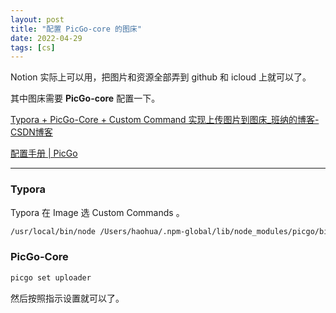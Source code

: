 ```yaml
---
layout: post
title: "配置 PicGo-core 的图床"
date: 2022-04-29
tags: [cs]
---
```

Notion 实际上可以用，把图片和资源全部弄到 github 和 icloud 上就可以了。

其中图床需要 **PicGo-core**  配置一下。

[Typora + PicGo-Core + Custom Command 实现上传图片到图床_班纳的博客-CSDN博客](https://blog.csdn.net/sinat_36112136/article/details/107708042)

[配置手册 | PicGo](https://picgo.github.io/PicGo-Doc/zh/guide/config.html)

---

### Typora 

Typora 在 Image 选 Custom Commands 。

```bash
/usr/local/bin/node /Users/haohua/.npm-global/lib/node_modules/picgo/bin/picgo upload
```

### PicGo-Core

```bash
picgo set uploader
```

然后按照指示设置就可以了。

